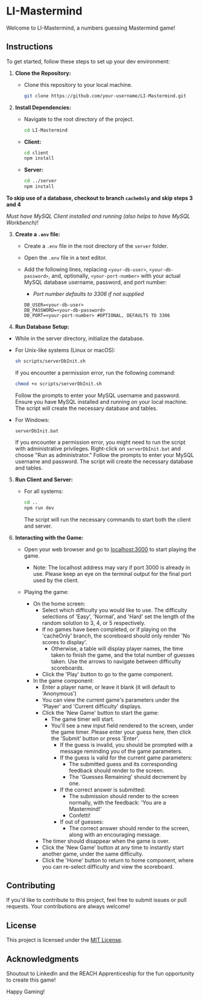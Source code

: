 # LI-Mastermind

Welcome to LI-Mastermind, a numbers guessing Mastermind game!

## Instructions

To get started, follow these steps to set up your dev environment:

1. **Clone the Repository:**

   - Clone this repository to your local machine.

     ```bash
     git clone https://github.com/your-username/LI-Mastermind.git
     ```

2. **Install Dependencies:**

   - Navigate to the root directory of the project.

     ```bash
     cd LI-Mastermind
     ```

   - **Client:**

     ```bash
     cd client
     npm install
     ```

   - **Server:**
     ```bash
     cd ../server
     npm install
     ```

**To skip use of a database, checkout to branch `cacheOnly` and skip steps 3 and 4**

_Must have MySQL Client installed and running (also helps to have MySQL Workbench)!_

3. **Create a `.env` file:**

   - Create a `.env` file in the root directory of the `server` folder.

   - Open the `.env` file in a text editor.

   - Add the following lines, replacing `<your-db-user>`, `<your-db-password>`, and, optionally, `<your-port-number>` with your actual MySQL database username, password, and port number:

     - _Port number defaults to 3306 if not supplied_

     ```env
     DB_USER=<your-db-user>
     DB_PASSWORD=<your-db-password>
     DB_PORT=<your-port-number> #OPTIONAL, DEFAULTS TO 3306
     ```

4. **Run Database Setup:**

- While in the server directory, initialize the database.

- For Unix-like systems (Linux or macOS):

  ```bash
  sh scripts/serverDbInit.sh
  ```

  If you encounter a permission error, run the following command:

  ```bash
  chmod +x scripts/serverDbInit.sh
  ```

  Follow the prompts to enter your MySQL username and password. Ensure you have MySQL installed and running on your local machine. The script will create the necessary database and tables.

- For Windows:

  ```batch
  serverDbInit.bat
  ```

  If you encounter a permission error, you might need to run the script with administrative privileges. Right-click on `serverDbInit.bat` and choose "Run as administrator." Follow the prompts to enter your MySQL username and password. The script will create the necessary database and tables.

5. **Run Client and Server:**

   - For all systems:

     ```bash
     cd ..
     npm run dev
     ```

     The script will run the necessary commands to start both the client and server.

6. **Interacting with the Game:**

   - Open your web browser and go to [localhost:3000](http://localhost:3000) to start playing the game.

     - Note: The localhost address may vary if port 3000 is already in use. Please keep an eye on the terminal output for the final port used by the client.

   - Playing the game:
     - On the home screen:
       - Select which difficulty you would like to use. The difficulty selections of 'Easy', 'Normal', and 'Hard' set the length of the random solution to 3, 4, or 5 respectively.
       - If no games have been completed, or if playing on the 'cacheOnly' branch, the scoreboard should only render 'No scores to display'.
         - Otherwise, a table will display player names, the time taken to finish the game, and the total number of guesses taken. Use the arrows to navigate between difficulty scoreboards.
       - Click the 'Play' button to go to the game component.
     - In the game component:
       - Enter a player name, or leave it blank (it will default to 'Anonymous')
       - You can view the current game's parameters under the 'Player' and 'Current difficulty' displays.
       - Click the 'New Game' button to start the game:
         - The game timer will start.
         - You'll see a new input field rendered to the screen, under the game timer. Please enter your guess here, then click the 'Submit' button or press 'Enter'.
           - If the guess is invalid, you should be prompted with a message reminding you of the game parameters.
           - If the guess is valid for the current game parameters:
             - The submitted guess and its corresponding feedback should render to the screen.
             - The 'Guesses Remaining' should decrement by one.
           - If the correct answer is submitted:
             - The submission should render to the screen normally, with the feedback: 'You are a Mastermind!'
             - Confetti!
           - If out of guesses:
             - The correct answer should render to the screen, along with an encouraging message.
       - The timer should disappear when the game is over.
       - Click the 'New Game' button at any time to instantly start another game, under the same difficulty.
       - Click the 'Home' button to return to home component, where you can re-select difficulty and view the scoreboard.

##

## Contributing

If you'd like to contribute to this project, feel free to submit issues or pull requests. Your contributions are always welcome!

## License

This project is licensed under the [MIT License](LICENSE.md).

## Acknowledgments

Shoutout to LinkedIn and the REACH Apprenticeship for the fun opportunity to create this game!

Happy Gaming!
